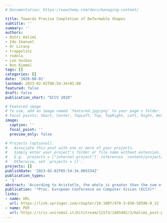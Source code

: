 ```yaml
---
# Documentation: https://wowchemy.com/docs/managing-content/

title: Towards Precise Completion of Deformable Shapes
subtitle: ''
summary: ''
authors:
- Oshri Halimi
- Ido Imanuel
- Or Litany
- trappolini
- rodola
- Leo Guibas
- Ron Kimmel
tags: []
categories: []
date: '2020-08-01'
lastmod: 2023-02-02T06:54:34+01:00
featured: false
draft: false
publication_short: "ECCV 2020"

# Featured image
# To use, add an image named `featured.jpg/png` to your page's folder.
# Focal points: Smart, Center, TopLeft, Top, TopRight, Left, Right, BottomLeft, Bottom, BottomRight.
image:
  caption: ''
  focal_point: ''
  preview_only: false

# Projects (optional).
#   Associate this post with one or more of your projects.
#   Simply enter your project's folder or file name without extension.
#   E.g. `projects = ["internal-project"]` references `content/project/deep-learning/index.md`.
#   Otherwise, set `projects = []`.
projects: []
publishDate: '2023-02-02T05:54:34.005534Z'
publication_types:
- '1'
abstract: 'According to Aristotle, the whole is greater than the sum of its parts. This statement was adopted to explain human perception by the Gestalt psychology school of thought in the twentieth century. Here, we claim that when observing a part of an object which was previously acquired as a whole, one could deal with both partial correspondence and shape completion in a holistic manner. More specifically, given the geometry of a full, articulated object in a given pose, as well as a partial scan of the same object in a different pose, we address the new problem of matching the part to the whole while simultaneously reconstructing the new pose from its partial observation. Our approach is data-driven and takes the form of a Siamese autoencoder without the requirement of a consistent vertex labeling at inference time; as such, it can be used on unorganized point clouds as well as on triangle meshes. We demonstrate the practical effectiveness of our model in the applications of single-view deformable shape completion and dense shape correspondence, both on synthetic and real-world geometric data, where we outperform prior work by a large margin.'
publication: '*Proc. European Conference on Computer Vision (ECCV)*'
links:
- name: URL
  url: https://link.springer.com/chapter/10.1007/978-3-030-58586-0_22
- name: PDF
  url: https://iris.uniroma1.it/bitstream/11573/1485482/3/Halimi_post-print_Towards_2020.pdf
---
```

